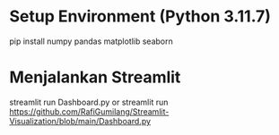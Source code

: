 # Setup Environment (Python 3.11.7)
pip install numpy pandas matplotlib seaborn   

# Menjalankan Streamlit
streamlit run Dashboard.py or streamlit run https://github.com/RafiGumilang/Streamlit-Visualization/blob/main/Dashboard.py
